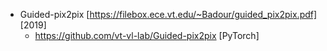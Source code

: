 - Guided-pix2pix [https://filebox.ece.vt.edu/~Badour/guided_pix2pix.pdf] [2019]
	+ https://github.com/vt-vl-lab/Guided-pix2pix [PyTorch]
